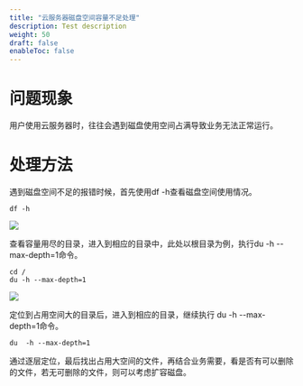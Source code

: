 ```yaml
---
title: "云服务器磁盘空间容量不足处理"
description: Test description
weight: 50
draft: false
enableToc: false
---
```

# 问题现象

用户使用云服务器时，往往会遇到磁盘使用空间占满导致业务无法正常运行。

# 处理方法

遇到磁盘空间不足的报错时候，首先使用df -h查看磁盘空间使用情况。

```sehll
df -h
```

![](../_images/disk_space1.jpg) 

查看容量用尽的目录，进入到相应的目录中，此处以根目录为例，执行du -h --max-depth=1命令。

```shell
cd /
du -h --max-depth=1
```

![](../_images/disk_space1.jpg) 

定位到占用空间大的目录后，进入到相应的目录，继续执行 du  -h --max-depth=1命令。

```shell
du  -h --max-depth=1
```

通过逐层定位，最后找出占用大空间的文件，再结合业务需要，看是否有可以删除的文件，若无可删除的文件，则可以考虑扩容磁盘。

